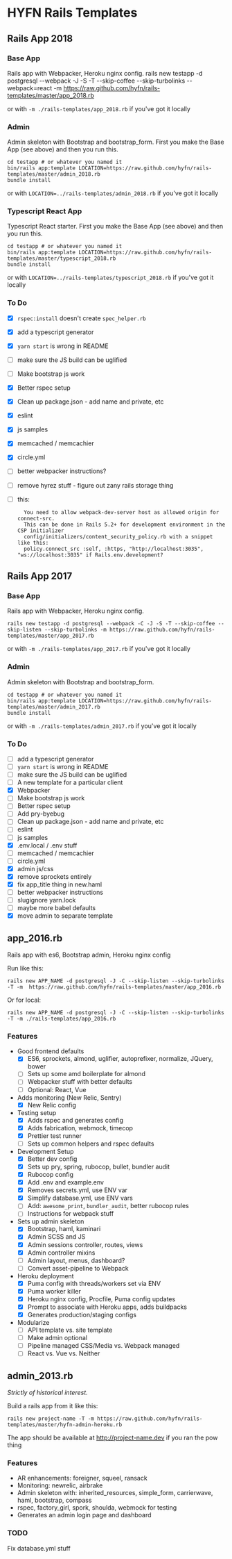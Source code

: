 # HYFN Rails Templates

## Rails App 2018

### Base App

Rails app with Webpacker, Heroku nginx config.
    rails new testapp -d postgresql --webpack -J -S -T --skip-coffee --skip-turbolinks --webpack=react -m https://raw.github.com/hyfn/rails-templates/master/app_2018.rb

or with `-m ./rails-templates/app_2018.rb` if you've got it locally

### Admin

Admin skeleton with Bootstrap and bootstrap_form. First you make the Base App (see above) and then you run this.

    cd testapp # or whatever you named it
    bin/rails app:template LOCATION=https://raw.github.com/hyfn/rails-templates/master/admin_2018.rb
    bundle install

or with `LOCATION=../rails-templates/admin_2018.rb` if you've got it locally

### Typescript React App

Typescript React starter. First you make the Base App (see above) and then you run this.

    cd testapp # or whatever you named it
    bin/rails app:template LOCATION=https://raw.github.com/hyfn/rails-templates/master/typescript_2018.rb
    bundle install

or with `LOCATION=../rails-templates/typescript_2018.rb` if you've got it locally

### To Do
- [x] `rspec:install` doesn't create `spec_helper.rb`
- [x] add a typescript generator
- [x] `yarn start` is wrong in README
- [ ] make sure the JS build can be uglified
- [ ] Make bootstrap js work
- [x] Better rspec setup
- [x] Clean up package.json - add name and private, etc
- [x] eslint
- [x] js samples
- [x] memcached / memcachier
- [x] circle.yml
- [ ] better webpacker instructions?
- [ ] remove hyrez stuff - figure out zany rails storage thing
- [ ] this:

        You need to allow webpack-dev-server host as allowed origin for connect-src.
        This can be done in Rails 5.2+ for development environment in the CSP initializer
        config/initializers/content_security_policy.rb with a snippet like this:
        policy.connect_src :self, :https, "http://localhost:3035", "ws://localhost:3035" if Rails.env.development?

## Rails App 2017

### Base App

Rails app with Webpacker, Heroku nginx config.

    rails new testapp -d postgresql --webpack -C -J -S -T --skip-coffee --skip-listen --skip-turbolinks -m https://raw.github.com/hyfn/rails-templates/master/app_2017.rb

or with `-m ./rails-templates/app_2017.rb` if you've got it locally

### Admin

Admin skeleton with Bootstrap and bootstrap_form.

    cd testapp # or whatever you named it
    bin/rails app:template LOCATION=https://raw.github.com/hyfn/rails-templates/master/admin_2017.rb
    bundle install

or with `-m ./rails-templates/admin_2017.rb` if you've got it locally

### To Do

- [ ] add a typescript generator
- [ ] `yarn start` is wrong in README
- [ ] make sure the JS build can be uglified
- [ ] A new template for a particular client
- [x] Webpacker
- [ ] Make bootstrap js work
- [ ] Better rspec setup
- [ ] Add pry-byebug
- [ ] Clean up package.json - add name and private, etc
- [ ] eslint
- [ ] js samples
- [x] .env.local / .env stuff
- [ ] memcached / memcachier
- [ ] circle.yml
- [x] admin js/css
- [x] remove sprockets entirely
- [x] fix app_title thing in new.haml
- [ ] better webpacker instructions
- [ ] slugignore yarn.lock
- [ ] maybe more babel defaults
- [x] move admin to separate template

## app_2016.rb

Rails app with es6, Bootstrap admin, Heroku nginx config

Run like this:

    rails new APP_NAME -d postgresql -J -C --skip-listen --skip-turbolinks -T -m  https://raw.github.com/hyfn/rails-templates/master/app_2016.rb

Or for local:

    rails new APP_NAME -d postgresql -J -C --skip-listen --skip-turbolinks -T -m ./rails-templates/app_2016.rb

### Features

- Good frontend defaults
  - [x] ES6, sprockets, almond, uglifier, autoprefixer, normalize, JQuery, bower
  - [ ] Sets up some amd boilerplate for almond
  - [ ] Webpacker stuff with better defaults
  - [ ] Optional: React, Vue
- Adds monitoring (New Relic, Sentry)
  - [x] New Relic config
- Testing setup
  - [x] Adds rspec and generates config
  - [x] Adds fabrication, webmock, timecop
  - [x] Prettier test runner
  - [ ] Sets up common helpers and rspec defaults
- Development Setup
  - [x] Better dev config
  - [x] Sets up pry, spring, rubocop, bullet, bundler audit
  - [x] Rubocop config
  - [x] Add .env and example.env
  - [x] Removes secrets.yml, use ENV var
  - [x] Simplify database.yml, use ENV vars
  - [ ] Add: `awesome_print`, `bundler_audit`, better rubocop rules
  - [ ] Instructions for webpack stuff
- Sets up admin skeleton
  - [x] Bootstrap, haml, kaminari
  - [x] Admin SCSS and JS
  - [x] Admin sessions controller, routes, views
  - [x] Admin controller mixins
  - [ ] Admin layout, menus, dashboard?
  - [ ] Convert asset-pipeline to Webpack
- Heroku deployment
  - [x] Puma config with threads/workers set via ENV
  - [x] Puma worker killer
  - [x] Heroku nginx config, Procfile, Puma config updates
  - [x] Prompt to associate with Heroku apps, adds buildpacks
  - [x] Generates production/staging configs
- Modularize
  - [ ] API template vs. site template
  - [ ] Make admin optional
  - [ ] Pipeline managed CSS/Media vs. Webpack managed
  - [ ] React vs. Vue vs. Neither

## admin_2013.rb

_Strictly of historical interest._

Build a rails app from it like this:

`rails new project-name -T -m https://raw.github.com/hyfn/rails-templates/master/hyfn-admin-heroku.rb`

The app should be available at http://project-name.dev if you ran the pow thing

### Features

- AR enhancements: foreigner, squeel, ransack
- Monitoring: newrelic, airbrake
- Admin skeleton with: inherited_resources, simple_form, carrierwave, haml, bootstrap, compass
- rspec, factory_girl, spork, shoulda, webmock for testing
- Generates an admin login page and dashboard


### TODO

Fix database.yml stuff
